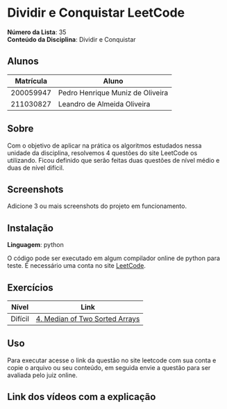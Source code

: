 # Dividir e Conquistar LeetCode

**Número da Lista**: 35<br>
**Conteúdo da Disciplina**: Dividir e Conquistar<br>

## Alunos
|Matrícula | Aluno |
| -- | -- |
| 200059947 |  Pedro Henrique Muniz de Oliveira|
| 211030827 |  Leandro de Almeida Oliveira     |

## Sobre 
Com o objetivo de aplicar na prática os algoritmos estudados nessa unidade da disciplina, resolvemos 4 questões do site LeetCode os utilizando. Ficou definido que serão feitas duas questões de nível médio e duas de nível difícil. 

## Screenshots
Adicione 3 ou mais screenshots do projeto em funcionamento.

## Instalação 
**Linguagem**: python<br>

O código pode ser executado em algum compilador online de python para teste. 
É necessário uma conta no site <a href = "https://leetcode.com/" target = "_blank">LeetCode</a>.

## Exercícios

|Nível|Link|
|:---:|:--:|
|Difícil|[4. Median of Two Sorted Arrays](https://leetcode.com/problems/median-of-two-sorted-arrays/description/)|

## Uso 
Para executar acesse o link da questão no site leetcode com sua conta e copie o arquivo ou seu conteúdo, em seguida envie a questão para ser avaliada pelo juiz online.


## Link dos vídeos com a explicação





